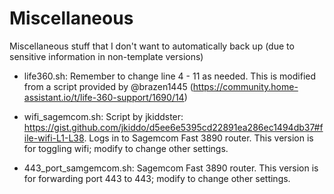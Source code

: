 # Miscellaneous
Miscellaneous stuff that I don't want to automatically back up (due to sensitive information in non-template versions)

* life360.sh:
Remember to change line 4 - 11 as needed. This is modified from a script provided by @brazen1445 (https://community.home-assistant.io/t/life-360-support/1690/14)

* wifi_sagemcom.sh: Script by jkiddster: https://gist.github.com/jkiddo/d5ee6e5395cd22891ea286ec1494db37#file-wifi-L1-L38. Logs in to Sagemcom Fast 3890 router. This version is for toggling wifi; modify to change other settings.

* 443_port_samgemcom.sh:
Sagemcom Fast 3890 router. This version is for forwarding port 443 to 443; modify to change other settings.
